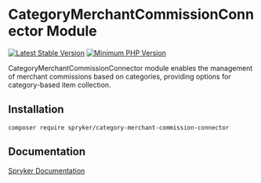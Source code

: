 # CategoryMerchantCommissionConnector Module
[![Latest Stable Version](https://poser.pugx.org/spryker/category-merchant-commission-connector/v/stable.svg)](https://packagist.org/packages/spryker/category-merchant-commission-connector)
[![Minimum PHP Version](https://img.shields.io/badge/php-%3E%3D%208.1-8892BF.svg)](https://php.net/)

CategoryMerchantCommissionConnector module enables the management of merchant commissions based on categories, providing options for category-based item collection.

## Installation

```
composer require spryker/category-merchant-commission-connector
```

## Documentation

[Spryker Documentation](https://docs.spryker.com)
